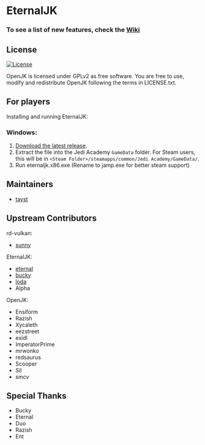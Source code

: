 # EternalJK
### To see a list of new features, check the [Wiki](https://github.com/taysta/EternalJK/wiki/Changes-to-EternalJK)

## License

[![License](https://img.shields.io/github/license/eternalcodes/EternalJK.svg)](https://github.com/eternalcodes/EternalJK/blob/master/LICENSE.txt)

OpenJK is licensed under GPLv2 as free software. You are free to use, modify and redistribute OpenJK following the terms in LICENSE.txt.

## For players

Installing and running EternalJK:

### Windows:
1. [Download the latest release](https://github.com/taysta/TaystJK/releases).
2. Extract the file into the Jedi Academy `GameData` folder. For Steam users, this will be in `<Steam Folder>/steamapps/common/Jedi Academy/GameData/`.
3. Run eternaljk.x86.exe (Rename to jamp.exe for better steam support)

## Maintainers
* [tayst](https://github.com/taysta)

## Upstream Contributors 

rd-vulkan:
* [sunny](https://github.com/JKSunny)

EternalJK:
* [eternal](https://github.com/eternalcodes)
* [bucky](https://github.com/Bucky21659)
* [loda](https://github.com/videoP)
* Alpha

OpenJK:
* Ensiform
* Razish
* Xycaleth
* eezstreet
* exidl
* ImperatorPrime
* mrwonko
* redsaurus
* Scooper
* Sil
* smcv

## Special Thanks
* Bucky
* Eternal
* Duo
* Razish
* Ent
